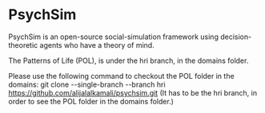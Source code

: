 # PsychSim

PsychSim is an open-source social-simulation framework using decision-theoretic agents who have a theory of mind.

The Patterns of Life (POL), is under the hri branch, in the domains folder.

Please use the following command to checkout the POL folder in the domains:
git clone --single-branch --branch hri https://github.com/alijalalkamali/psychsim.git
(It has to be the hri branch, in order to see the POL folder in the domains folder.)
